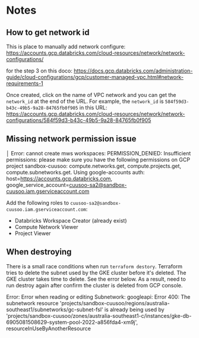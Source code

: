 # Notes

## How to get network id
This is place to manually add network configure: https://accounts.gcp.databricks.com/cloud-resources/network/network-configurations/

for the step 3 on this doco: https://docs.gcp.databricks.com/administration-guide/cloud-configurations/gcp/customer-managed-vpc.html#network-requirements-1

Once created, click on the name of VPC network and you can get the `network_id` at the end of the URL. For example, the `network_id` is `584f59d3-b43c-49b5-9a28-84765fb0f905` in this URL: https://accounts.gcp.databricks.com/cloud-resources/network/network-configurations/584f59d3-b43c-49b5-9a28-84765fb0f905

## Missing network permission issue

│ Error: cannot create mws workspaces: PERMISSION_DENIED: Insufficient permissions: please make sure you have the following permissions on GCP project sandbox-cuusoo: compute.networks.get, compute.projects.get, compute.subnetworks.get. Using google-accounts auth: host=https://accounts.gcp.databricks.com, google_service_account=cuusoo-sa2@sandbox-cuusoo.iam.gserviceaccount.com

Add the following roles to `cuusoo-sa2@sandbox-cuusoo.iam.gserviceaccount.com`:

- Databricks Workspace Creator (already exist)
- Compute Network Viewer
- Project Viewer

## When destroying

There is a small race conditions when run `terraform destory`. Terraform tries to delete the subnet used by the GKE cluster before it's deleted. The GKE cluster takes time to delete. See the error below. As a result, need to run destroy again after confirm the cluster is deleted from GCP console.

 Error: Error when reading or editing Subnetwork: googleapi: Error 400: The subnetwork resource 'projects/sandbox-cuusoo/regions/australia-southeast1/subnetworks/gc-subnet-fsl' is already being used by 'projects/sandbox-cuusoo/zones/australia-southeast1-c/instances/gke-db-6905081508629-system-pool-2022-a856fda4-xm9j', resourceInUseByAnotherResource
